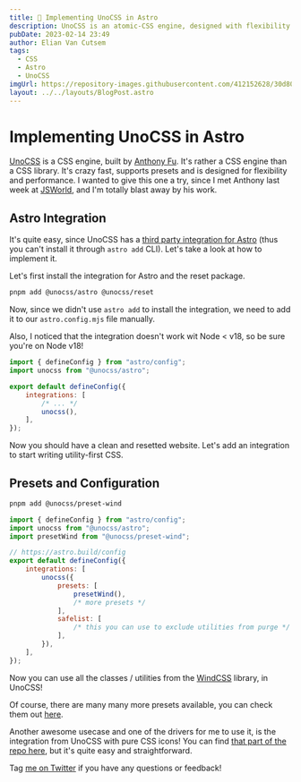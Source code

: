 ```yaml
---
title: 💄 Implementing UnoCSS in Astro
description: UnoCSS is an atomic-CSS engine, designed with flexibility and performance in mind, I wanted to give it a try. Let's take a look at implementing it in Astro and see how it works.
pubDate: 2023-02-14 23:49
author: Elian Van Cutsem
tags:
  - CSS
  - Astro
  - UnoCSS
imgUrl: https://repository-images.githubusercontent.com/412152628/30d80147-4535-4ff1-9837-b9015eecbb07
layout: ../../layouts/BlogPost.astro
---
```


# Implementing UnoCSS in Astro

[UnoCSS](https://github.com/unocss/unocss) is a CSS engine, built by [Anthony Fu](https://antfu.me). It's rather a CSS engine than a CSS library. It's crazy fast, supports presets and is designed for flexibility and performance. I wanted to give this one a try, since I met Anthony last week at [JSWorld](https://www.jsworldconference.com), and I'm totally blast away by his work.

## Astro Integration

It's quite easy, since UnoCSS has a [third party integration for Astro](https://github.com/unocss/unocss/tree/main/packages/astro) (thus you can't install it through `astro add` CLI). Let's take a look at how to implement it.

Let's first install the integration for Astro and the reset package.

```bash
pnpm add @unocss/astro @unocss/reset
```

Now, since we didn't use `astro add` to install the integration, we need to add it to our `astro.config.mjs` file manually.

Also, I noticed that the integration doesn't work wit Node < v18, so be sure you're on Node v18!

```js
import { defineConfig } from "astro/config";
import unocss from "@unocss/astro";

export default defineConfig({
	integrations: [
		/* ... */
		unocss(),
	],
});
```

Now you should have a clean and resetted website. Let's add an integration to start writing utility-first CSS.

## Presets and Configuration

```bash
pnpm add @unocss/preset-wind
```

```js
import { defineConfig } from "astro/config";
import unocss from "@unocss/astro";
import presetWind from "@unocss/preset-wind";

// https://astro.build/config
export default defineConfig({
	integrations: [
		unocss({
			presets: [
				presetWind(),
				/* more presets */
			],
			safelist: [
				/* this you can use to exclude utilities from purge */
			],
		}),
	],
});
```

Now you can use all the classes / utilities from the [WindCSS](https://windicss.org) library, in UnoCSS!

Of course, there are many many more presets available, you can check them out [here](https://github.com/unocss/unocss#presets).

Another awesome usecase and one of the drivers for me to use it, is the integration from UnoCSS with pure CSS icons! You can find [that part of the repo here](https://github.com/unocss/unocss/tree/main/packages/preset-icons/), but it's quite easy and straightforward.

Tag [me on Twitter](https://www.twitter.com/eliancodes) if you have any questions or feedback!
